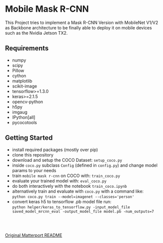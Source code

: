 # Mobile Mask R-CNN
This Project tries to implement a Mask R-CNN Version with MobileNet V1/V2 as Backbone architecture to be finally able to deploy it on mobile devices such as the Nvidia Jetson TX2.

## Requirements
- numpy
- scipy
- Pillow
- cython
- matplotlib
- scikit-image
- tensorflow>=1.3.0
- keras>=2.1.5
- opencv-python
- h5py
- imgaug
- IPython[all]
- pycocotools

## Getting Started
- install required packages (mostly over pip)
- clone this repository
- download and setup the COCO Dataset: `setup_coco.py`
- inside `coco.py` subclass `Config` (defined in `config.py`) and change model params to your needs
- train `mobile mask r-cnn` on COCO with: `train_coco.py`
- evaluate your trained model with: `eval_coco.py`
- do both interactively with the notebook `train_coco.ipynb`
- alternatively train and evaluate with `coco.py` with a command like: <br />
`python coco.py train --model=imagenet --classes='person'`
- convert keras h5 to tensorflow .pb model file run: <br />
`python helper/keras_to_tensorflow.py -input_model_file saved_model_mrcnn_eval -output_model_file model.pb -num_outputs=7`
<br />
<br />

[Original Matterport README](https://github.com/matterport/Mask_RCNN/blob/master/README.md)
